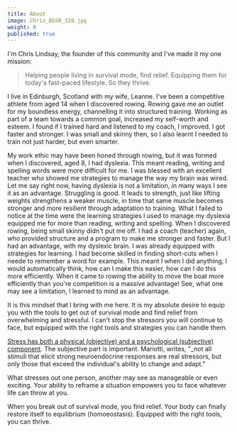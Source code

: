 ```yaml
---
title: About
image: Chris_BGSR_320.jpg
weight: 0
published: true
---
```


I'm Chris Lindsay, the founder of this community and I've made it my one mission:  

> Helping people living in survival mode, find relief. Equipping them for today's fast-paced lifestyle. So they thrive.


I live in Edinburgh, Scotland with my wife, Leanne. I've been a competitive athlete from aged 14 when I discovered rowing.  Rowing gave me an outlet for my boundless energy, channelling it into structured training. Working as part of a team towards a common goal, increased my self-worth and esteem. I found if I trained hard and listened to my coach, I improved. I got faster and stronger. I was small and skinny then, so I also learnt I needed to train not just harder, but even smarter.


My work ethic may have been honed through rowing, but it was formed when I discovered, aged 8, I had dyslexia. This meant reading, writing and spelling words were more difficult for me. I was blessed with an excellent teacher who showed me strategies to manage the way my brain was wired. Let me say right now, having dyslexia is not a limitation, in many ways I see it as an advantage. Struggling is good. It leads to strength, just like lifting weights strengthens a weaker muscle, in time that same muscle becomes stronger and more resilient through adaptation to training. What I failed to notice at the time were the learning strategies I used to manage my dyslexia equipped me for more than reading, writing and spelling. When I discovered rowing, being small skinny didn't put me off. I had a coach (teacher) again, who provided structure and a program to make me stronger and faster. But I had an advantage, with my dyslexic brain. I was already equipped with strategies for learning. I had become skilled in finding short-cuts when I neede to remember a word for example. This meant I when I did anything, I would automatically think, how can I make this easier, how can I do this more efficiently. When it came to rowing the ability to move the boat more efficiently than you're competition is a massive advantage! See, what one may see a limitation, I learned to mind as an advantage.


It is this mindset that I bring with me here. It is my absolute desire to equip you with the tools to get out of survival mode and find relief from overwhelming and stressful. I can't stop the stressors you will continue to face, but equipped with the right tools and strategies you can handle them. 


[Stress has both a physical (objective) and a psychological (subjective) component](https://www.ncbi.nlm.nih.gov/pmc/articles/PMC5137920/ "The effects of chronic stress on health"). The subjective part is important. Mariotti, writes, "_not all stimuli that elicit strong neuroendocrine responses are real stressors, but only those that exceed the individual's ability to change and adapt." 



What stresses out one person, another may see as manageable or even exciting. Your ability to reframe a situation empowers you to face whatever life can throw at you. 


When you break out of survival mode, you find relief. Your body can finally restore itself to equilibrium (homoeostasis). Equipped with the right tools, you can thrive.
